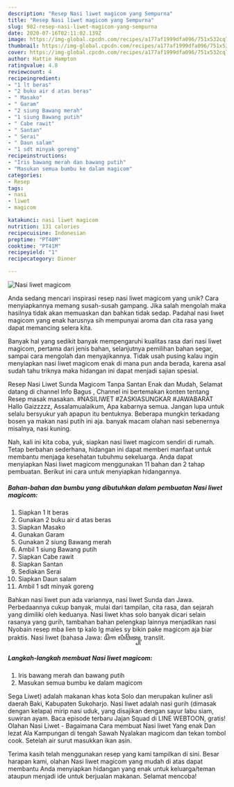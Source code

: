 ```yaml
---
description: "Resep Nasi liwet magicom yang Sempurna"
title: "Resep Nasi liwet magicom yang Sempurna"
slug: 982-resep-nasi-liwet-magicom-yang-sempurna
date: 2020-07-16T02:11:02.139Z
image: https://img-global.cpcdn.com/recipes/a177af1999dfa096/751x532cq70/nasi-liwet-magicom-foto-resep-utama.jpg
thumbnail: https://img-global.cpcdn.com/recipes/a177af1999dfa096/751x532cq70/nasi-liwet-magicom-foto-resep-utama.jpg
cover: https://img-global.cpcdn.com/recipes/a177af1999dfa096/751x532cq70/nasi-liwet-magicom-foto-resep-utama.jpg
author: Hattie Hampton
ratingvalue: 4.8
reviewcount: 4
recipeingredient:
- "1 lt beras"
- "2 buku air d atas beras"
- " Masako"
- " Garam"
- "2 siung Bawang merah"
- "1 siung Bawang putih"
- " Cabe rawit"
- " Santan"
- " Serai"
- " Daun salam"
- "1 sdt minyak goreng"
recipeinstructions:
- "Iris bawang merah dan bawang putih"
- "Masukan semua bumbu ke dalam magicom"
categories:
- Resep
tags:
- nasi
- liwet
- magicom

katakunci: nasi liwet magicom 
nutrition: 131 calories
recipecuisine: Indonesian
preptime: "PT40M"
cooktime: "PT41M"
recipeyield: "1"
recipecategory: Dinner

---
```



![Nasi liwet magicom](https://img-global.cpcdn.com/recipes/a177af1999dfa096/751x532cq70/nasi-liwet-magicom-foto-resep-utama.jpg)

Anda sedang mencari inspirasi resep nasi liwet magicom yang unik? Cara menyiapkannya memang susah-susah gampang. Jika salah mengolah maka hasilnya tidak akan memuaskan dan bahkan tidak sedap. Padahal nasi liwet magicom yang enak harusnya sih mempunyai aroma dan cita rasa yang dapat memancing selera kita.

Banyak hal yang sedikit banyak mempengaruhi kualitas rasa dari nasi liwet magicom, pertama dari jenis bahan, selanjutnya pemilihan bahan segar, sampai cara mengolah dan menyajikannya. Tidak usah pusing kalau ingin menyiapkan nasi liwet magicom enak di mana pun anda berada, karena asal sudah tahu triknya maka hidangan ini dapat menjadi sajian spesial.

Resep Nasi Liwet Sunda Magicom Tanpa Santan Enak dan Mudah, Selamat datang di channel Info Bagus , Channel ini bertemakan konten tentang Resep masak masakan. #NASILIWET #ZASKIASUNGKAR #JAWABARAT Hallo Gaizzzzz, Assalamualaikum, Apa kabarnya semua. Jangan lupa untuk selalu bersyukur yah apapun itu bentuknya. Beberapa mungkin terkadang bosen ya makan nasi putih ini aja. banyak macam olahan nasi sebenernya misalnya, nasi kuning.


Nah, kali ini kita coba, yuk, siapkan nasi liwet magicom sendiri di rumah. Tetap berbahan sederhana, hidangan ini dapat memberi manfaat untuk membantu menjaga kesehatan tubuhmu sekeluarga. Anda dapat menyiapkan Nasi liwet magicom menggunakan 11 bahan dan 2 tahap pembuatan. Berikut ini cara untuk menyiapkan hidangannya.

<!--inarticleads1-->

##### Bahan-bahan dan bumbu yang dibutuhkan dalam pembuatan Nasi liwet magicom:

1. Siapkan 1 lt beras
1. Gunakan 2 buku air d atas beras
1. Siapkan  Masako
1. Gunakan  Garam
1. Gunakan 2 siung Bawang merah
1. Ambil 1 siung Bawang putih
1. Siapkan  Cabe rawit
1. Siapkan  Santan
1. Sediakan  Serai
1. Siapkan  Daun salam
1. Ambil 1 sdt minyak goreng


Bahkan nasi liwet pun ada variannya, nasi liwet Sunda dan Jawa. Perbedaannya cukup banyak, mulai dari tampilan, cita rasa, dan sejarah yang dimiliki oleh keduanya. Nasi liwet khas solo banyak dicari selain rasanya yang gurih, tambahan bahan pelengkap lainnya menjadikan nasi Nyobain resep mba Iien tp kalo lg males sy bikin pake magicom aja biar praktis. Nasi liwet (bahasa Jawa: ꦱꦼꦒ ꦭꦶꦮꦼꦠ꧀, translit. 

<!--inarticleads2-->

##### Langkah-langkah membuat Nasi liwet magicom:

1. Iris bawang merah dan bawang putih
1. Masukan semua bumbu ke dalam magicom


Sega Liwet) adalah makanan khas kota Solo dan merupakan kuliner asli daerah Baki, Kabupaten Sukoharjo. Nasi liwet adalah nasi gurih (dimasak dengan kelapa) mirip nasi uduk, yang disajikan dengan sayur labu siam, suwiran ayam. Baca episode terbaru Jajan Squad di LINE WEBTOON, gratis! Olahan Nasi Liwet - Bagaimana Cara membuat Nasi liwet Yang enak Dan lezat Ala Kampungan di tengah Sawah Nyalakan magicom dan tekan tombol cook. Setelah air surut masukkan ikan asin. 

Terima kasih telah menggunakan resep yang kami tampilkan di sini. Besar harapan kami, olahan Nasi liwet magicom yang mudah di atas dapat membantu Anda menyiapkan hidangan yang enak untuk keluarga/teman ataupun menjadi ide untuk berjualan makanan. Selamat mencoba!

